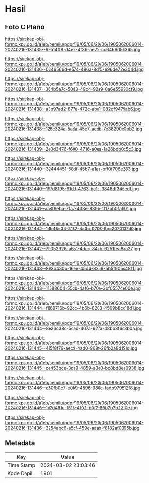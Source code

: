 # Hasil

## Foto C Plano

https://sirekap-obj-formc.kpu.go.id/a1eb/pemilu/pdpr/19/05/06/20/06/1905062006014-20240216-131435--99a14ff8-d4e6-4f36-ae22-cc6466d56365.jpg

https://sirekap-obj-formc.kpu.go.id/a1eb/pemilu/pdpr/19/05/06/20/06/1905062006014-20240216-131436--0346566d-e574-486a-8df5-e96de72e304d.jpg

https://sirekap-obj-formc.kpu.go.id/a1eb/pemilu/pdpr/19/05/06/20/06/1905062006014-20240216-131437--364b5a7c-5083-49c4-92a9-0a6e55990cf9.jpg

https://sirekap-obj-formc.kpu.go.id/a1eb/pemilu/pdpr/19/05/06/20/06/1905062006014-20240216-131438--a3b97ad2-877e-472c-aba1-082df9475ab6.jpg

https://sirekap-obj-formc.kpu.go.id/a1eb/pemilu/pdpr/19/05/06/20/06/1905062006014-20240216-131438--126c324a-5ada-45c7-acdb-7c38290c0bb2.jpg

https://sirekap-obj-formc.kpu.go.id/a1eb/pemilu/pdpr/19/05/06/20/06/1905062006014-20240216-131439--2e0d3476-f600-4716-a0ea-1a26bdb0c5c3.jpg

https://sirekap-obj-formc.kpu.go.id/a1eb/pemilu/pdpr/19/05/06/20/06/1905062006014-20240216-131440--32444451-58df-45b7-a1aa-bff0f706e283.jpg

https://sirekap-obj-formc.kpu.go.id/a1eb/pemilu/pdpr/19/05/06/20/06/1905062006014-20240216-131440--197d8195-91dd-4763-bc1e-3846df346edf.jpg

https://sirekap-obj-formc.kpu.go.id/a1eb/pemilu/pdpr/19/05/06/20/06/1905062006014-20240216-131441--aa8f8eba-71a7-433e-839b-1f17bb01a901.jpg

https://sirekap-obj-formc.kpu.go.id/a1eb/pemilu/pdpr/19/05/06/20/06/1905062006014-20240216-131442--14b45c34-8187-4a9e-9796-8ec2070107d9.jpg

https://sirekap-obj-formc.kpu.go.id/a1eb/pemilu/pdpr/19/05/06/20/06/1905062006014-20240216-131442--79052926-a651-4dcc-84ab-6251fea8aa27.jpg

https://sirekap-obj-formc.kpu.go.id/a1eb/pemilu/pdpr/19/05/06/20/06/1905062006014-20240216-131443--893b430b-16ee-45d4-8359-5b5f905c4811.jpg

https://sirekap-obj-formc.kpu.go.id/a1eb/pemilu/pdpr/19/05/06/20/06/1905062006014-20240216-131443--11588604-55db-4af6-b70e-3bf05574e00e.jpg

https://sirekap-obj-formc.kpu.go.id/a1eb/pemilu/pdpr/19/05/06/20/06/1905062006014-20240216-131444--f869716b-92dc-4b6b-8203-4509b8cc18d1.jpg

https://sirekap-obj-formc.kpu.go.id/a1eb/pemilu/pdpr/19/05/06/20/06/1905062006014-20240216-131444--8e26c38c-5ced-407a-927a-48bb3f6c3b0a.jpg

https://sirekap-obj-formc.kpu.go.id/a1eb/pemilu/pdpr/19/05/06/20/06/1905062006014-20240216-131445--415f8f79-aec9-4ad0-968f-26fb2a8d151d.jpg

https://sirekap-obj-formc.kpu.go.id/a1eb/pemilu/pdpr/19/05/06/20/06/1905062006014-20240216-131445--ce453bce-3da9-4859-a3e0-bc8bd8ea0938.jpg

https://sirekap-obj-formc.kpu.go.id/a1eb/pemilu/pdpr/19/05/06/20/06/1905062006014-20240216-131446--d50fb0c7-e0b9-4596-986c-fadb979512f8.jpg

https://sirekap-obj-formc.kpu.go.id/a1eb/pemilu/pdpr/19/05/06/20/06/1905062006014-20240216-131446--1d7d451c-f516-4102-b0f7-56b7b7b2210e.jpg

https://sirekap-obj-formc.kpu.go.id/a1eb/pemilu/pdpr/19/05/06/20/06/1905062006014-20240216-131436--3254abc6-a5cf-459e-aaab-f8182af0395b.jpg


## Metadata

| Key        | Value               |
| ---------- | ------------------- |
| Time Stamp | 2024-03-02 23:03:46 |
| Kode Dapil | 1901                |



